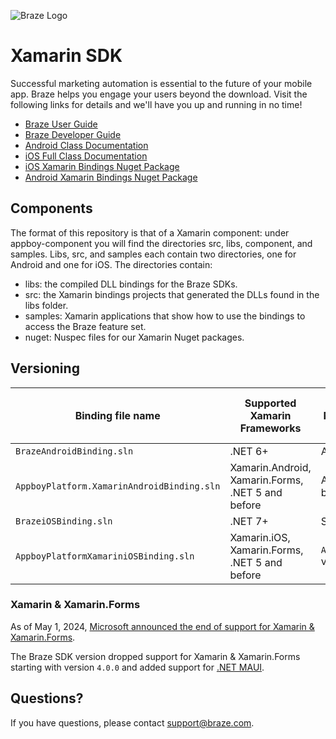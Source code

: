 ![Braze Logo](https://github.com/braze-inc/braze-xamarin-sdk/blob/master/braze-logo.png)

# Xamarin SDK

Successful marketing automation is essential to the future of your mobile app. Braze helps you engage your users beyond the download. Visit the following links for details and we'll have you up and running in no time!

- [Braze User Guide](https://www.braze.com/docs/user_guide/introduction/ "Braze User Guide")
- [Braze Developer Guide](https://www.braze.com/docs/developer_guide/home/ "Braze Developer Guide")
- [Android Class Documentation](https://appboy.github.io/appboy-android-sdk/kdoc "Braze Android SDK Class Documentation")
- [iOS Full Class Documentation](http://appboy.github.io/appboy-ios-sdk/docs/annotated.html "Braze iOS SDK Class Documentation")
- [iOS Xamarin Bindings Nuget Package](https://www.nuget.org/packages/AppboyPlatformXamariniOSBinding/ "iOS Xamarin Bindings Nuget Package")
- [Android Xamarin Bindings Nuget Package](https://www.nuget.org/packages/AppboyPlatform.AndroidBinding/ "Android Xamarin Bindings Nuget Package")

## Components

The format of this repository is that of a Xamarin component: under appboy-component you will find the directories src,
libs, component, and samples. Libs, src, and samples each contain two directories, one for Android and one for iOS. The directories
contain:

- libs: the compiled DLL bindings for the Braze SDKs.
- src: the Xamarin bindings projects that generated the DLLs found in the libs folder.
- samples: Xamarin applications that show how to use the bindings to access the Braze feature set.
- nuget: Nuspec files for our Xamarin Nuget packages.

## Versioning

| Binding file name                          | Supported Xamarin Frameworks                              | Native Braze framework                              | Braze Xamarin SDK version |
|--------------------------------------------|-----------------------------------------------------------|-----------------------------------------------------|---------------------------|
| `BrazeAndroidBinding.sln`                  | .NET 6+                                                   | Android SDK 24.2.0+                                 | 1.27.0+                   |
| `AppboyPlatform.XamarinAndroidBinding.sln` | Xamarin.Android,<br/>Xamarin.Forms,<br/>.NET 5 and before | Android SDK 23.3.0 and before                       | 1.26.0 and before         |
| `BrazeiOSBinding.sln`                      | .NET 7+                                                   | Swift SDK 7.5.0+                                    | 4.0.0+                    |
| `AppboyPlatformXamariniOSBinding.sln`      | Xamarin.iOS,<br/>Xamarin.Forms,<br/>.NET 5 and before     | `Appboy_iOS_SDK.framework` version 4.4.1 and before | 1.27.0 and before         |

### Xamarin & Xamarin.Forms

As of May 1, 2024, [Microsoft announced the end of support for Xamarin & Xamarin.Forms](https://dotnet.microsoft.com/en-us/platform/support/policy/xamarin).

The Braze SDK version dropped support for Xamarin & Xamarin.Forms starting with version `4.0.0` and added support for [.NET MAUI](https://learn.microsoft.com/en-us/dotnet/maui/what-is-maui).

## Questions?

If you have questions, please contact [support@braze.com](mailto:support@braze.com).
